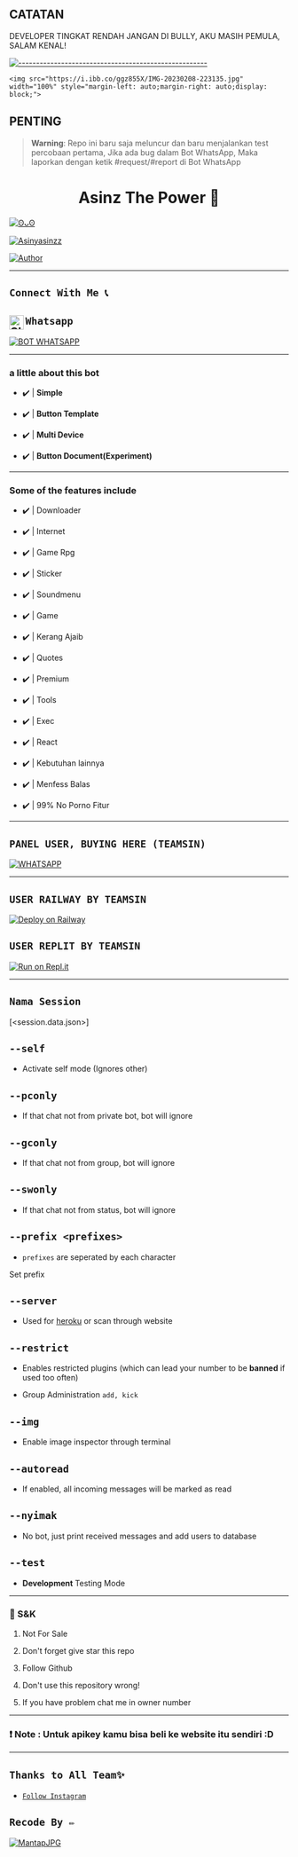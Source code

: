 

## CATATAN

DEVELOPER TINGKAT RENDAH JANGAN DI BULLY, AKU MASIH PEMULA, SALAM KENAL!

[![-----------------------------------------------------](https://raw.githubusercontent.com/andreasbm/readme/master/assets/lines/colored.png)](#table-of-contents)

<p align="center">

    <img src="https://i.ibb.co/ggz855X/IMG-20230208-223135.jpg" width="100%" style="margin-left: auto;margin-right: auto;display: block;">

</p>

## PENTING

> **Warning**: Repo ini baru saja meluncur dan baru menjalankan test percobaan pertama, Jika ada bug dalam Bot WhatsApp, Maka laporkan dengan ketik #request/#report di Bot WhatsApp

<h1 align="center">Asinz The Power 🗿</h1>

<p align="center">

  <a href="https://github.com/asinbro"><img src="http://readme-typing-svg.herokuapp.com?color=FFFFFF&center=true&vCenter=true&multiline=false&lines=WhatsApp+BOT+Multi+Device;Base+ori+by+TeamSinz;Package+by+developer;Give+star+and+forks+this+Repo+:D;Follow+My+Github" alt="ʘᴗʘ">

</p>

<p align="center">

 <a href="#"><img title="Asinyasinzz" src="https://img.shields.io/badge/WhatsApp BOT OLD-green?colorA=%23ff0000&colorB=%23017e40&style=for-the-badge"></a>

</p>

<p align="center">

<a href="https://github.com/exhargtz"><img title="Author" src="https://img.shields.io/badge/AUTHOR-Exhargtz by Asinyasinzz-green.svg?style=for-the-badge&logo=github"></a>

---------

## ```Connect With Me 📞``` 

## ```Whatsapp``` <a href="https://wa.me/6282124046059"> <img align="left" alt="SIEGRIN | Whastapp" width="26px" src="https://github.com/siegrin/siegrin/blob/main/Assets/Whatsapp.svg" />

[![BOT WHATSAPP](https://img.shields.io/badge/WhatsApp%20BOT-25D366?style=for-the-badge&logo=whatsapp&logoColor=white)](https://wa.me/6285718844348) 

---------

### a little about this bot

- ✔️ | **Simple** 

- ✔️ | **Button Template** 

- ✔️ | **Multi Device** 

- ✔️ | **Button Document(Experiment)** 

---------

### Some of the features include

- ✔️ | Downloader 

- ✔️ | Internet 

- ✔️ | Game Rpg 

- ✔️ | Sticker

- ✔️ | Soundmenu

- ✔️ | Game 

- ✔️ | Kerang Ajaib 

- ✔️ | Quotes

- ✔️ | Premium 

- ✔️ | Tools 

- ✔️ | Exec 

- ✔️ | React 

- ✔️ | Kebutuhan lainnya

- ✔️ | Menfess Balas

- ✔️ | 99% No Porno Fitur

---------

## ```PANEL USER, BUYING HERE (TEAMSIN)```

[![WHATSAPP](https://img.shields.io/badge/Seller%20Panel-25D366?style=for-the-badge&logo=whatsapp&logoColor=white)](https://wa.me/6282124046059) 

---------

## ```USER RAILWAY BY TEAMSIN```

[![Deploy on Railway](https://railway.app/button.svg)](https://railway.app/new/template?template=https://github.com/ImYanXiao/Elaina-MultiDevice)

## ```USER REPLIT BY TEAMSIN```

[![Run on Repl.it](https://repl.it/badge/github/ImYanXiao/Elaina-MultiDevice)](https://repl.it/github/ImYanXiao/Elaina-MultiDevice)

---------

## ```Nama Session```

[<session.data.json>]

## `--self`

* Activate self mode (Ignores other)

## `--pconly`

* If that chat not from private bot, bot will ignore

## `--gconly`

* If that chat not from group, bot will ignore

## `--swonly`

* If that chat not from status, bot will ignore

## `--prefix <prefixes>`

* `prefixes` are seperated by each character

Set prefix

## `--server`

* Used for [heroku](https://heroku.com/) or scan through website

## `--restrict`

* Enables restricted plugins (which can lead your number to be **banned** if used too often)

* Group Administration `add, kick`

## `--img`

* Enable image inspector through terminal

## `--autoread`

* If enabled, all incoming messages will be marked as read

## `--nyimak`

* No bot, just print received messages and add users to database

## `--test`

* **Development** Testing Mode

---------

### 📮 S&K

1. Not For Sale

2. Don't forget give star this repo

3. Follow Github

4. Don't use this repository wrong!

5. If you have problem chat me in owner number

---------

### ❗ Note : Untuk apikey kamu bisa beli ke website itu sendiri :D

---------

## ```Thanks to All Team✨```

* [`Follow Instagram`](https://instagram.com/asinyasinzz)

## ```Recode By ✏️```

[![MantapJPG](https://i.ibb.co/XyD0cJy/IMG-20230101-182114.jpg?size=20)](https://instagram.com/asinyasinzz)
